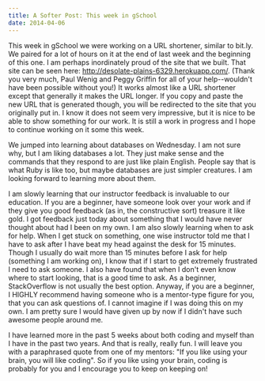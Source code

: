```yaml
---
title: A Softer Post: This week in gSchool
date: 2014-04-06
---
```


This week in gSchool we were working on a URL shortener, similar to bit.ly. We paired for a lot
of hours on it at the end of last week and the beginning of this one. I am perhaps inordinately proud of the site that
we built. That site can be seen here: http://desolate-plains-6329.herokuapp.com/. (Thank you very much, Paul Wenig and
Peggy Griffin for all of your help--wouldn't have been possible without you!) It works almost like a URL shortener except
that generally it makes the URL longer. If you copy and paste the new URL that is generated though, you will be redirected
to the site that you originally put in. I know it does not seem very impressive, but it is nice to be able to show
something for our work. It is still a work in progress and I hope to continue working on it some this week.

We jumped into learning about databases on Wednesday. I am not sure why, but I am liking databases a lot. They just make
sense and the commands that they respond to are just like plain English. People say that is what Ruby is like too, but
maybe databases are just simpler creatures. I am looking forward to learning more about them.

I am slowly learning that our instructor feedback is invaluable to our education. If you are a beginner, have someone
look over your work and if they give you good feedback (as in, the constructive sort) treasure it like gold. I got feedback
just today about something that I would have never thought about had I been on my own. I am also slowly learning when to ask
 for help. When I get stuck on something, one wise instructor told me that I have to ask after I have beat my head against
 the desk for 15 minutes. Though I usually do wait more than 15 minutes before I ask for help (something I am working on),
 I know that if I start to get extremely frustrated I need to ask someone. I also have found that when I don't even know where
 to start looking, that is a good time to ask. As a beginner, StackOverflow is not usually the best option.
Anyway, if you are a beginner, I HIGHLY recommend having someone who is a mentor-type figure for you, that you can ask questions
of. I cannot imagine if I was doing this on my own. I am pretty sure I would have given up by now if I didn't have such awesome
people around me.

I have learned more in the past 5 weeks about both coding and myself than I have in the past two years. And that is really,
really fun. I will leave you with a paraphrased quote from one of my mentors: "If you like using your brain, you will like coding".
 So if you like using your brain, coding is probably for you and I encourage you to keep on keeping on!